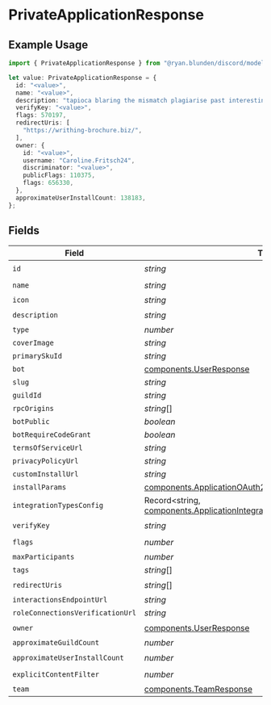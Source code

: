 # PrivateApplicationResponse

## Example Usage

```typescript
import { PrivateApplicationResponse } from "@ryan.blunden/discord/models/components";

let value: PrivateApplicationResponse = {
  id: "<value>",
  name: "<value>",
  description: "tapioca blaring the mismatch plagiarise past interestingly",
  verifyKey: "<value>",
  flags: 570197,
  redirectUris: [
    "https://writhing-brochure.biz/",
  ],
  owner: {
    id: "<value>",
    username: "Caroline.Fritsch24",
    discriminator: "<value>",
    publicFlags: 110375,
    flags: 656330,
  },
  approximateUserInstallCount: 138183,
};
```

## Fields

| Field                                                                                                                                                    | Type                                                                                                                                                     | Required                                                                                                                                                 | Description                                                                                                                                              |
| -------------------------------------------------------------------------------------------------------------------------------------------------------- | -------------------------------------------------------------------------------------------------------------------------------------------------------- | -------------------------------------------------------------------------------------------------------------------------------------------------------- | -------------------------------------------------------------------------------------------------------------------------------------------------------- |
| `id`                                                                                                                                                     | *string*                                                                                                                                                 | :heavy_check_mark:                                                                                                                                       | N/A                                                                                                                                                      |
| `name`                                                                                                                                                   | *string*                                                                                                                                                 | :heavy_check_mark:                                                                                                                                       | N/A                                                                                                                                                      |
| `icon`                                                                                                                                                   | *string*                                                                                                                                                 | :heavy_minus_sign:                                                                                                                                       | N/A                                                                                                                                                      |
| `description`                                                                                                                                            | *string*                                                                                                                                                 | :heavy_check_mark:                                                                                                                                       | N/A                                                                                                                                                      |
| `type`                                                                                                                                                   | *number*                                                                                                                                                 | :heavy_minus_sign:                                                                                                                                       | N/A                                                                                                                                                      |
| `coverImage`                                                                                                                                             | *string*                                                                                                                                                 | :heavy_minus_sign:                                                                                                                                       | N/A                                                                                                                                                      |
| `primarySkuId`                                                                                                                                           | *string*                                                                                                                                                 | :heavy_minus_sign:                                                                                                                                       | N/A                                                                                                                                                      |
| `bot`                                                                                                                                                    | [components.UserResponse](../../models/components/userresponse.md)                                                                                       | :heavy_minus_sign:                                                                                                                                       | N/A                                                                                                                                                      |
| `slug`                                                                                                                                                   | *string*                                                                                                                                                 | :heavy_minus_sign:                                                                                                                                       | N/A                                                                                                                                                      |
| `guildId`                                                                                                                                                | *string*                                                                                                                                                 | :heavy_minus_sign:                                                                                                                                       | N/A                                                                                                                                                      |
| `rpcOrigins`                                                                                                                                             | *string*[]                                                                                                                                               | :heavy_minus_sign:                                                                                                                                       | N/A                                                                                                                                                      |
| `botPublic`                                                                                                                                              | *boolean*                                                                                                                                                | :heavy_minus_sign:                                                                                                                                       | N/A                                                                                                                                                      |
| `botRequireCodeGrant`                                                                                                                                    | *boolean*                                                                                                                                                | :heavy_minus_sign:                                                                                                                                       | N/A                                                                                                                                                      |
| `termsOfServiceUrl`                                                                                                                                      | *string*                                                                                                                                                 | :heavy_minus_sign:                                                                                                                                       | N/A                                                                                                                                                      |
| `privacyPolicyUrl`                                                                                                                                       | *string*                                                                                                                                                 | :heavy_minus_sign:                                                                                                                                       | N/A                                                                                                                                                      |
| `customInstallUrl`                                                                                                                                       | *string*                                                                                                                                                 | :heavy_minus_sign:                                                                                                                                       | N/A                                                                                                                                                      |
| `installParams`                                                                                                                                          | [components.ApplicationOAuth2InstallParamsResponse](../../models/components/applicationoauth2installparamsresponse.md)                                   | :heavy_minus_sign:                                                                                                                                       | N/A                                                                                                                                                      |
| `integrationTypesConfig`                                                                                                                                 | Record<string, [components.ApplicationIntegrationTypeConfigurationResponse](../../models/components/applicationintegrationtypeconfigurationresponse.md)> | :heavy_minus_sign:                                                                                                                                       | N/A                                                                                                                                                      |
| `verifyKey`                                                                                                                                              | *string*                                                                                                                                                 | :heavy_check_mark:                                                                                                                                       | N/A                                                                                                                                                      |
| `flags`                                                                                                                                                  | *number*                                                                                                                                                 | :heavy_check_mark:                                                                                                                                       | N/A                                                                                                                                                      |
| `maxParticipants`                                                                                                                                        | *number*                                                                                                                                                 | :heavy_minus_sign:                                                                                                                                       | N/A                                                                                                                                                      |
| `tags`                                                                                                                                                   | *string*[]                                                                                                                                               | :heavy_minus_sign:                                                                                                                                       | N/A                                                                                                                                                      |
| `redirectUris`                                                                                                                                           | *string*[]                                                                                                                                               | :heavy_check_mark:                                                                                                                                       | N/A                                                                                                                                                      |
| `interactionsEndpointUrl`                                                                                                                                | *string*                                                                                                                                                 | :heavy_minus_sign:                                                                                                                                       | N/A                                                                                                                                                      |
| `roleConnectionsVerificationUrl`                                                                                                                         | *string*                                                                                                                                                 | :heavy_minus_sign:                                                                                                                                       | N/A                                                                                                                                                      |
| `owner`                                                                                                                                                  | [components.UserResponse](../../models/components/userresponse.md)                                                                                       | :heavy_check_mark:                                                                                                                                       | N/A                                                                                                                                                      |
| `approximateGuildCount`                                                                                                                                  | *number*                                                                                                                                                 | :heavy_minus_sign:                                                                                                                                       | N/A                                                                                                                                                      |
| `approximateUserInstallCount`                                                                                                                            | *number*                                                                                                                                                 | :heavy_check_mark:                                                                                                                                       | N/A                                                                                                                                                      |
| `explicitContentFilter`                                                                                                                                  | *number*                                                                                                                                                 | :heavy_check_mark:                                                                                                                                       | N/A                                                                                                                                                      |
| `team`                                                                                                                                                   | [components.TeamResponse](../../models/components/teamresponse.md)                                                                                       | :heavy_minus_sign:                                                                                                                                       | N/A                                                                                                                                                      |